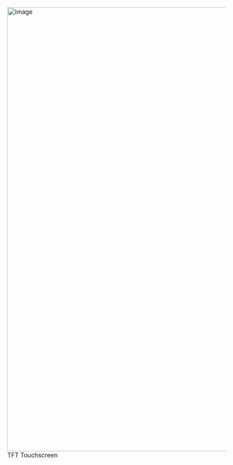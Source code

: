 <img width="1536" height="1024" alt="image" src="https://github.com/user-attachments/assets/7d9f2e74-9a7a-4b69-af50-a2e876fd9401" />
TFT Touchscreen
